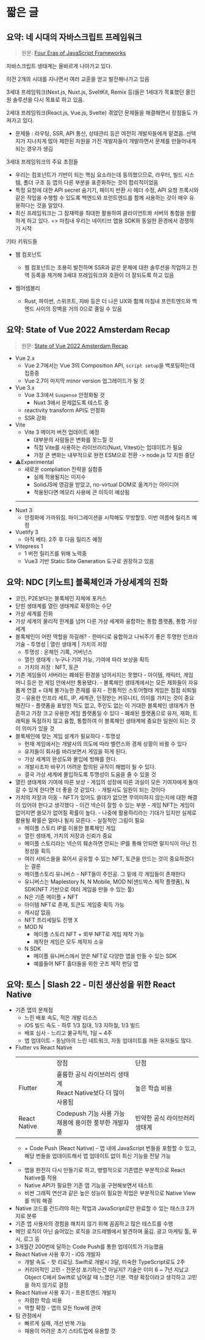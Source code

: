 # 짧은 글

## 요약: 네 시대의 자바스크립트 프레임워크

> 원문: [Four Eras of JavaScript Frameworks](https://www.pzuraq.com/blog/four-eras-of-javascript-frameworks)

자바스크립트 생태계는 올바르게 나아가고 있다.

이전 2개의 시대를 지나면서 여러 교훈을 얻고 발전해나가고 있음

3세대 프레임워크(Next.js, Nuxt.js, SveltKit, Remix 등)들은 1세대가 목표했던 올인원 솔루션을 다시 목표로 하고 있음.

2세대 프레임워크(React.js, Vue.js, Svelte) 겪었던 문제들을 해결해면서 장점들도 가져가고 있다.
- 문제들 : 라우팅, SSR, API 통신, 상태관리 등은 여전히 개발자들에게 맡겼음. 선택지가 지나치게 많아 제한된 자원을 가진 개발자들이 개발하면서 문제를 만들어내게 되는 경우가 생김

3세대 프레임워크의 주요 초점들
- 우리는 컴포넌트가 기반이 되는 핵심 요소라는데 동의했으므로, 라우터, 빌드 시스템, 폴더 구조 등 앱의 다른 부분을 표준화하는 것이 합리적이었음
- 특정 요청에 대한 API secret 숨기기, 페이지 반환 시 헤더 수정, API 요청 프록시와 같은 작업을 수행할 수 있도록 백엔드와 프런트엔드를 함께 사용하는 것이 매우 유용하다는 것을 알았다.
- 최신 프레임워크는 그 잠재력을 최대한 활용하여 클라이언트와 서버의 통합을 원활하게 하고 있다.
=> 마침내 우리는 네이티브 앱용 SDK와 동일한 환경에서 경쟁하기 시작

기타 키워드들

- 웹 컴포넌트
  - 웹 컴포넌트는 조용히 발전하며 SSR과 같은 문제에 대한 솔루션을 작업하고 전역 등록을 제거해 3세대 프레임워크와 호환이 더 잘되도록 하고 있음

- 웹어셈블리
  - Rust, 파이썬, 스위프트, 자바 등은 더 나은 UX와 함께 마침내 프런트엔드와 백엔드 사이의 장벽을 거의 0으로 줄일 수 있음

## 요약: State of Vue 2022 Amsterdam Recap

> 원문: [State of Vue 2022 Amsterdam Recap](https://dev.to/strift/state-of-vue-2022-amsterdam-recap-36jp)


<ul>
  <li>Vue 2.x
    <ul>
      <li>Vue 2.7에서는 Vue 3의 Composition API, <code>script setup</code>을 백포팅하는데 집중중</li>
      <li>Vue 2.7이 마지막 minor version 업그레이드가 될 것</li>
    </ul>
  </li>
  <li>Vue 3.x
    <ul>
      <li>Vue 3.3에서 <code>Suspense</code> 안정화될 것
        <ul>
          <li>Nuxt 3에서 문제없도록 테스트 중</li>
        </ul>
      </li>
      <li>reactivity transform API도 안정화</li>
      <li>SSR 강화</li>
    </ul>
  </li>
  <li>Vite
    <ul>
      <li>Vite 3 메이저 버전 업데이트 예정
      <ul>
        <li>대부분의 사람들은 변화를 못느낄 것</li>
        <li>직접 Vite를 사용하는 라이브러리(Nuxt, Vitest)는 업데이트가 필요</li>
        <li>가장 큰 변화는 내부적으로 완전 ESM으로 전환 -> node.js 12 지원 중단</li>
      </ul>
      </li>
    </ul>
  </li>
  <li>⚠Experimental
    <ul>
      <li>새로운 compliation 전략을 실험중
      <ul>
        <li>실제 적용될지는 미지수</li>
        <li>SolidJS에 영감을 받았고, no-virtual DOM로 옮겨가는 아이디어</li>
        <li>적용된다면 메모리 사용에 큰 이득이 예상됨</li>
      </ul>
      </li>
    </ul>
  </li>
  <hr>
  <li>Nuxt 3
    <ul>
      <li>안정화에 가까워짐. 마이그레이션을 시작해도 무방할듯. 이번 여름에 릴리즈 예정</li>
    </ul>
  </li>
  <li>Vuetify 3
    <ul>
      <li>아직 베타. 2주 후 다음 릴리즈 예정</li>
    </ul>
  </li>
  <li>Vitepress 1
    <ul>
      <li>1 버전 릴리즈를 위해 노력중</li>
      <li>Vue3 기반 Static Site Generation 도구로 권장하고 있음</li>
    </ul>
  </li>
</ul>

## 요약: NDC [키노트] 블록체인과 가상세계의 진화

-  코인, P2E보다는 블록체인 자체에 포커스
-  닫힌 생태계를 열린 생태계로 확장하는 수단
-  가상 세계를 진화
  -  가상 세계의 물리적 한계를 넘어 다른 가상 세계와 융합하는 통합 플랫폼, 통합 가상 세계
  -  블록체인이 어떤 역할을 하길래?
    -  한마디로 융합하고 나눠주기 좋은 투명한 인프라 기술
    -  투명성 | 열린 생태계 | 가치의 저장
      -  투명성 : 온체인 기록, 거버넌스
      -  열린 생태계 : 누구나 기여 가능, 기여에 따라 보상을 획득
      -  가치의 저장 : NFT, 토큰
  -  기존 게임들이 서버라는 폐쇄된 환경을 넘어서지는 못했다
    -  아이템, 캐릭터, 게임 머니 등은 한 게임 안에서만 통용됐다.
    -  블록체인 생태계에서는 모든 재화들이 자유롭게 연결 + 대체 불가능한 존재를 유지
    -  전통적인 스토어형태 게임은 점점 쇠퇴될 것
    -  유용한 인프라 세트, IP, 세계관, 인정받는 커뮤니티, 의미를 가지는 것이 중요해진다
    -  플랫폼을 표방한 적도 없고, 주인도 없는 이 거대한 블록체인 생태계가 현존하고 가장 크고 유용한 게임 플랫폼일 수 있다
    -  폐쇄된 플랫폼으로 유저, 재화, 트래픽을 독점하지 않고 융합, 통합하여 이 블록체인 생태계에 중요한 일원이 되는 것이 의미가 있을 것
  -  블록체인에 맞는 게임 설계가 필요하다
    -  투명성
      -  현재 게임에서는 개발사의 의도에 따라 밸런스와 경제 상황이 바뀔 수 있다
      -  유저들이 회사를 바라보면서 게임을 하게 된다.
      -  가상 세계의 완성도와 몰입에 방해를 한다.
      -  개발사조차 바꾸기 어려운 합의된 규칙이 해법이 될 수 있다.
      -  결국 가상 세계에 몰입하도록 투명성이 도움을 줄 수 있을 것
  -  열린 생태계와 기여에 따른 보상
    -  게임의 성장에 따른 과실이 모든 기여자에게 돌아갈 수 있게 한다면 더 좋을 것 같았다.
    -  개발사도 일원이 되는 것이다
  -  가치의 저장과 이동
    -  NFT가 있어도 쓸데가 없으면 무의미하지 않는지에 대한 해결이 있어야 한다고 생각했다
    -  이건 넥슨이 잘할 수 있는 부분
    -  게임 NFT는 게임이 없어지면 쓸모가 없어질 확률이 높다.
    -  나중에 활용하리라는 기대가 있지만 실제로 활용될 확률은 얼마나 될지 모른다.
    -  실질적인 그림이 필요
      -  메이플 스토리 IP를 이용한 블록체인 게임
      -  열린 생태계, 가치의 저장과 신뢰가 중요
      -  메이플 스토리라는 넥슨의 훼손하면 안되는 IP를 통해 안되면 말지식이 아닌 진정성을 획득
      -  여러 서비스들을 묶어서 공유할 수 있는 NFT, 토큰을 만드는 것이 중요하겠다는 결론
      -  메이플스토리 유니버스 - NFT들이 주인공. 그 밑에 각 게임들이 존재한다
      -  유니버스는 Maplestory N, N Mobile, MOD N(샌드박스 제작 플랫폼), N SDK(NFT 기반으로 여러 게임을 만들 수 있는 툴)
      -  N은 기존 메이플 + NFT
        -  아이템 NFT로 존재, 토큰도 게임중 획득 가능
        -  캐시샵 없음
        -  NFT 프리세일도 진행 X
      - MOD N
        -  메이플 스토리 NFT + 외부 NFT로 게임 제작 가능
        -  제작한 게임은 모두 제작자 소유
      - N SDK
        -  메이플 유니버스에서 얻은 NFT로 다양한 앱을 만들 수 있는 SDK
        -  예를들어 NFT 홀더들을 위한 굿즈 제작 펀딩 앱
  

## 요약: 토스 | Slash 22 - 미친 생산성을 위한 React Native

<ul>
  <li>기존 앱의 문제점
    <ul>
      <li>느린 배포 속도, 적은 개발 리소스</li>
      <li>iOS 빌드 속도 - 하루 1/3 침대, 1/3 지하철, 1/3 빌드</li>
      <li>배포 심사 - 느리고 불규칙적, 1일 ~ 4주</li>
      <li>앱 업데이트 - 동남아의 느린 네트워크, 자동 업데이트를 꺼둔 유저들도 많다.</li>
    </ul>
  </li>
  <li>Flutter vs React Native
    <table>
      <th>
        <td>장점</td>
        <td>단점</td>
      </th>
      <tr>
        <td>Flutter</td>
        <td>
          <div>훌륭한 공식 라이브러리 생태계</div>
          <div>React Native보다 더 많이 사용됨</div>
        </td>
        <td>높은 학습 비용</td>
      </tr>
      <tr>
        <td>React Native</td>
        <td>
          <div>Codepush 기능 사용 가능</div>
          <div>채용에 용이한 풍부한 개발자 풀</div>
        </td>
        <td>빈약한 공식 라이브러리 생태계</td>
      </tr>
    </table>
    <ul>
      <li>+ Code Push (React Native) - 앱 내에 JavaScript 번들을 포함할 수 있고, 해당 번들을 업데이트해서 앱 업데이트 없이 최신 기능을 전달 가능</li>
    </ul>
  </li>
  <li>
    <ul>
      <li>앱을 완전히 다시 만들기로 하고, 병렬적으로 기존앱은 부분적으로 React Native를 적용</li>
      <li>Native API가 필요한 기존 앱 기능을 구현해보면서 테스트</li>
      <li>비싼 그래픽 연산과 같은 높은 성능이 필요한 작업은 부분적으로 Native View를 띄워 해결</li>
    </ul>
  </li>
  <li>Native 코드를 건드려야 하는 작업과 JavaScript로만 완료할 수 있는 태스크 2가지로 분류</li>
  <li>기존 앱 사용자의 경험을 해치지 않기 위해 꼼꼼하고 많은 테스트를 수행</li>
  <li>메인 로직이 아닌 숨어있는 로직을 코드레벨에서 발견하며 옮김. 광고 마케팅 툴, 푸시, 로그 등</li>
  <li>3개월간 200번에 달하는 Code Push를 통한 업데이트가 가능했음</li>
  <li>React Native 사용 후기 - iOS 개발자
    <ul>
      <li>개발 속도 - 핫 리로딩. Swift로 개발시 3달, 미숙한 TypeScript로도 2주</li>
      <li>커리어적인 고민 - 전문성 포기하는건 아닐지? 기술은 이미 6 ~ 7년 지났고 Object C에서 Swift로 넘어갈 때 느꼈던 기분. 역량 확장이라고 생각하고 고민을 하지 않기로 결정</li>
    </ul>
  </li>
  <li>React Native 사용 후기 - 프론트엔드 개발자
    <ul>
      <li>저렴한 학습 비용</li>
      <li>역할 확장 - 앱의 모든 flow에 관여</li>
    </ul>
  </li>
  <li>팀 관점에서
    <ul>
      <li>빠르게 실패, 개선 반복 가능</li>
      <li>채용이 어려운 초기 스타트업에 유용할 것</li>
    </ul>
  </li>
</ul>
